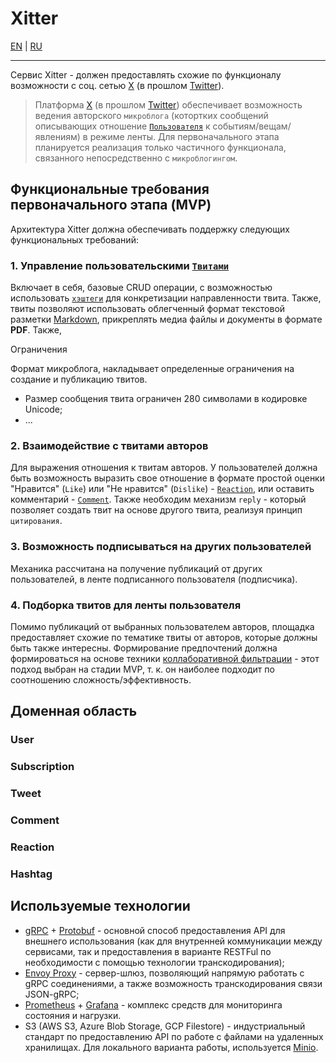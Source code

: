# Xitter

[EN](./README.md) | [RU](./README.ru.md)

---

Сервис Xitter - должен предоставлять схожие по функционалу возможности с соц. сетью [X](https://x.com/) (в прошлом [Twitter](https://twitter.com/)).

> Платформа [X](https://x.com/) (в прошлом [Twitter](https://twitter.com/)) обеспечивает возможность ведения авторского `микроблога` (котортких сообщений описывающих отношение [`Пользователя`](#user) к событиям/вещам/явлениям) в режиме ленты.
Для первоначального этапа планируется реализация только частичного функционала, связанного непосредственно с `микроблогингом`.

## Функциональные требования первоначального этапа (MVP)

Архитектура Xitter должна обеспечивать поддержку следующих функциональных требований:

### 1. Управление пользовательскими [`Твитами`](#tweet)

Включает в себя, базовые CRUD операции, с возможностью использовать [`хэштеги`](#hashtag) для конкретизации направленности твита. Также, твиты позволяют использовать облегченный формат текстовой разметки [Markdown](https://datatracker.ietf.org/doc/html/rfc7763), прикреплять медиа файлы и документы в формате **PDF**.
Также,

Ограничения

Формат микроблога, накладывает определенные ограничения на создание и публикацию твитов.

- Размер сообщения твита ограничен 280 символами в кодировке Unicode;
- ...

### 2. Взаимодействие с твитами авторов

Для выражения отношения к твитам авторов. У пользователей должна быть возможность выразить свое отношение в формате простой оценки "Нравится" (`Like`) или "Не нравится" (`Dislike`) - [`Reaction`](#reaction), или оставить комментарий - [`Comment`](#comment). Также необходим механизм `reply` - который позволяет создать твит на основе другого твита, реализуя принцип `цитирования`.

### 3. Возможность подписываться на других пользователей

Механика рассчитана на получение публикаций от других пользователей, в ленте подписанного пользователя (подписчика).

### 4. Подборка твитов для ленты пользователя

Помимо публикаций от выбранных пользователем авторов, площадка предоставляет схожие по тематике твиты от авторов, которые должны быть также интересны. Формирование предпочтений должна формироваться на основе техники [коллаборативной фильтрации](https://en.wikipedia.org/w/index.php?title=Collaborative_filtering&oldid=1242605413) - этот подход выбран на стадии MVP, т. к. он наиболее подходит по соотношению сложность/эффективность.

## Доменная область

### User

### Subscription

### Tweet

### Comment

### Reaction

### Hashtag

## Используемые технологии

- [gRPC](https://grpc.io) + [Protobuf](https://protobuf.dev) - основной способ предоставления API для внешнего использования (как для внутренней коммуникации между сервисами, так и предоставления в варианте RESTFul по необходимости с помощью технологии транскодирования);
- [Envoy Proxy](https://github.com/envoyproxy/envoy) - сервер-шлюз, позволяющий напрямую работать с gRPC соединениями, а также возможность транскодирования связи JSON-gRPC;
- [Prometheus](https://github.com/prometheus/prometheus) + [Grafana](https://github.com/grafana/grafana) - комплекс средств для мониторинга состояния и нагрузки.
- S3 (AWS S3, Azure Blob Storage, GCP Filestore) - индустриальный стандарт по предоставлению API по работе с файлами на удаленных хранилищах. Для локального варианта работы, используется [Minio](https://github.com/minio/minio).
